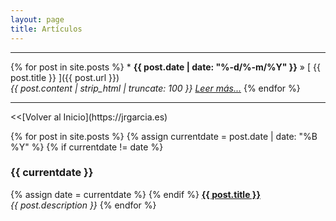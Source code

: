 ```yaml
---
layout: page
title: Artículos
---
```

<hr size="5px" color="#268BD4" />
{% for post in site.posts %}
  * <strong>{{ post.date | date: "%-d/%-m/%Y" }}</strong> &raquo; [ {{ post.title }} ]({{ post.url }}) <br> <i>{{ post.content | strip_html | truncate: 100 }}</i> <a href="{{ site.url }}{{ post.url }}" title="Leer más"><i>Leer más...</i></a>
{% endfor %}

<hr size="5px" color="#268BD4" />
<<[Volver al Inicio](https://jrgarcia.es)



{% for post in site.posts %}
  {% assign currentdate = post.date | date: "%B %Y" %}
  {% if currentdate != date %}
  <h3>{{ currentdate }}</h3>
    {% assign date = currentdate %}
  {% endif %}
  <strong><a href="{{ post.url }}">{{ post.title }}</a></strong><br>
  <em>{{ post.description }}</em>
{% endfor %}
